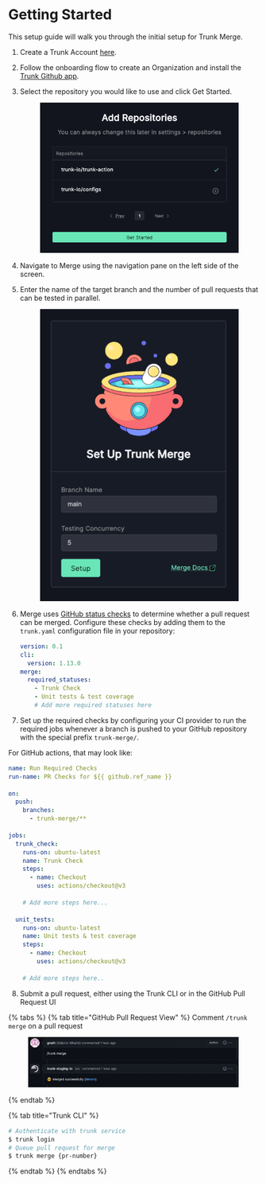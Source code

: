 # Getting Started

This setup guide will walk you through the initial setup for Trunk Merge.

1. Create a Trunk Account [here](https://app.trunk.io/signup).
2. Follow the onboarding flow to create an Organization and install the [Trunk Github app](https://github.com/apps/trunk-io).
3.  Select the repository you would like to use and click Get Started.

    <figure><img src="../.gitbook/assets/image (4) (1).png" alt=""><figcaption></figcaption></figure>
4. Navigate to Merge using the navigation pane on the left side of the screen.
5.  Enter the name of the target branch and the number of pull requests that can be tested in parallel.

    <figure><img src="../.gitbook/assets/image (5) (1).png" alt=""><figcaption></figcaption></figure>
6.  Merge uses [GitHub status checks](https://docs.github.com/en/pull-requests/collaborating-with-pull-requests/collaborating-on-repositories-with-code-quality-features/about-status-checks) to determine whether a pull request can be merged. Configure these checks by adding them to the `trunk.yaml` configuration file in your repository:

    ```yaml
    version: 0.1
    cli:
      version: 1.13.0
    merge:
      required_statuses:
        - Trunk Check
        - Unit tests & test coverage
        # Add more required statuses here
    ```
7. Set up the required checks by configuring your CI provider to run the required jobs whenever a branch is pushed to your GitHub repository with the special prefix `trunk-merge/`.

For GitHub actions, that may look like:

```yaml
name: Run Required Checks
run-name: PR Checks for ${{ github.ref_name }}

on:
  push:
    branches:
      - trunk-merge/**

jobs:
  trunk_check:
    runs-on: ubuntu-latest
    name: Trunk Check
    steps:
      - name: Checkout
        uses: actions/checkout@v3

    # Add more steps here...

  unit_tests:
    runs-on: ubuntu-latest
    name: Unit tests & test coverage
    steps:
      - name: Checkout
        uses: actions/checkout@v3

    # Add more steps here..    
```

8. Submit a pull request, either using the Trunk CLI or in the GitHub Pull Request UI

{% tabs %}
{% tab title="GitHub Pull Request View" %}
Comment `/trunk merge` on a pull request

<figure><img src="../.gitbook/assets/image (7) (1).png" alt=""><figcaption></figcaption></figure>
{% endtab %}

{% tab title="Trunk CLI" %}
```bash
# Authenticate with trunk service
$ trunk login
# Queue pull request for merge
$ trunk merge {pr-number}
```
{% endtab %}
{% endtabs %}
